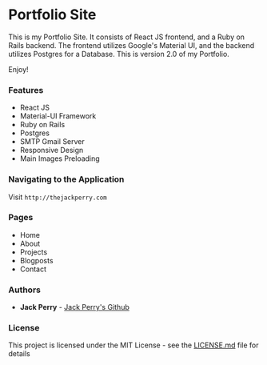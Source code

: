 # Portfolio Site
 
This is my Portfolio Site. It consists of React JS frontend, and a Ruby on Rails backend. The frontend utilizes Google's Material UI, and the backend utilizes Postgres for a Database. This is version 2.0 of my Portfolio.

Enjoy!


### Features
- React JS
- Material-UI Framework
- Ruby on Rails
- Postgres
- SMTP Gmail Server
- Responsive Design
- Main Images Preloading

### Navigating to the Application

Visit `http://thejackperry.com`

### Pages

- Home
- About
- Projects
- Blogposts
- Contact

### Authors

* **Jack Perry**  - [Jack Perry's Github](https://github.com/japerry911)

### License

This project is licensed under the MIT License - see the [LICENSE.md](LICENSE.md) file for details

